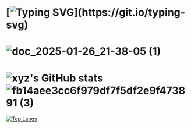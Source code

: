 [![Typing SVG](https://readme-typing-svg.demolab.com?font=Fira+Code&pause=1000&width=435&lines=Hello%2C+my+name+is+XYZ!)](https://git.io/typing-svg)
===============================================================================================================================================
![doc_2025-01-26_21-38-05 (1)](https://github.com/user-attachments/assets/08726eab-be8b-4650-9f1f-b3ee1b3a43cb)
============================
![xyz's GitHub stats](https://github-readme-stats.vercel.app/api?username=xyz&show_icons=true&theme=jolly)
![fb14aee3cc6f979df7f5df2e9f473891 (3)](https://github.com/user-attachments/assets/0607a85e-67ef-495c-b739-e66a26e90067)
=======================================================================================================================================
[![Top Langs](https://github-readme-stats.vercel.app/api/top-langs/?username=xyzfbi)](https://github.com/anuraghazra/github-readme-stats)
